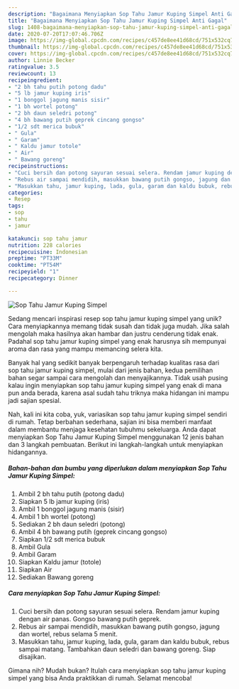 ```yaml
---
description: "Bagaimana Menyiapkan Sop Tahu Jamur Kuping Simpel Anti Gagal"
title: "Bagaimana Menyiapkan Sop Tahu Jamur Kuping Simpel Anti Gagal"
slug: 1408-bagaimana-menyiapkan-sop-tahu-jamur-kuping-simpel-anti-gagal
date: 2020-07-20T17:07:46.706Z
image: https://img-global.cpcdn.com/recipes/c457de8ee41d68cd/751x532cq70/sop-tahu-jamur-kuping-simpel-foto-resep-utama.jpg
thumbnail: https://img-global.cpcdn.com/recipes/c457de8ee41d68cd/751x532cq70/sop-tahu-jamur-kuping-simpel-foto-resep-utama.jpg
cover: https://img-global.cpcdn.com/recipes/c457de8ee41d68cd/751x532cq70/sop-tahu-jamur-kuping-simpel-foto-resep-utama.jpg
author: Linnie Becker
ratingvalue: 3.5
reviewcount: 13
recipeingredient:
- "2 bh tahu putih potong dadu"
- "5 lb jamur kuping iris"
- "1 bonggol jagung manis sisir"
- "1 bh wortel potong"
- "2 bh daun seledri potong"
- "4 bh bawang putih geprek cincang gongso"
- "1/2 sdt merica bubuk"
- " Gula"
- " Garam"
- " Kaldu jamur totole"
- " Air"
- " Bawang goreng"
recipeinstructions:
- "Cuci bersih dan potong sayuran sesuai selera. Rendam jamur kuping dengan air panas. Gongso bawang putih geprek."
- "Rebus air sampai mendidih, masukkan bawang putih gongso, jagung dan wortel, rebus selama 5 menit."
- "Masukkan tahu, jamur kuping, lada, gula, garam dan kaldu bubuk, rebus sampai matang. Tambahkan daun seledri dan bawang goreng. Siap disajikan."
categories:
- Resep
tags:
- sop
- tahu
- jamur

katakunci: sop tahu jamur 
nutrition: 228 calories
recipecuisine: Indonesian
preptime: "PT33M"
cooktime: "PT54M"
recipeyield: "1"
recipecategory: Dinner

---
```



![Sop Tahu Jamur Kuping Simpel](https://img-global.cpcdn.com/recipes/c457de8ee41d68cd/751x532cq70/sop-tahu-jamur-kuping-simpel-foto-resep-utama.jpg)

Sedang mencari inspirasi resep sop tahu jamur kuping simpel yang unik? Cara menyiapkannya memang tidak susah dan tidak juga mudah. Jika salah mengolah maka hasilnya akan hambar dan justru cenderung tidak enak. Padahal sop tahu jamur kuping simpel yang enak harusnya sih mempunyai aroma dan rasa yang mampu memancing selera kita.



Banyak hal yang sedikit banyak berpengaruh terhadap kualitas rasa dari sop tahu jamur kuping simpel, mulai dari jenis bahan, kedua pemilihan bahan segar sampai cara mengolah dan menyajikannya. Tidak usah pusing kalau ingin menyiapkan sop tahu jamur kuping simpel yang enak di mana pun anda berada, karena asal sudah tahu triknya maka hidangan ini mampu jadi sajian spesial.


Nah, kali ini kita coba, yuk, variasikan sop tahu jamur kuping simpel sendiri di rumah. Tetap berbahan sederhana, sajian ini bisa memberi manfaat dalam membantu menjaga kesehatan tubuhmu sekeluarga. Anda dapat menyiapkan Sop Tahu Jamur Kuping Simpel menggunakan 12 jenis bahan dan 3 langkah pembuatan. Berikut ini langkah-langkah untuk menyiapkan hidangannya.

<!--inarticleads1-->

##### Bahan-bahan dan bumbu yang diperlukan dalam menyiapkan Sop Tahu Jamur Kuping Simpel:

1. Ambil 2 bh tahu putih (potong dadu)
1. Siapkan 5 lb jamur kuping (iris)
1. Ambil 1 bonggol jagung manis (sisir)
1. Ambil 1 bh wortel (potong)
1. Sediakan 2 bh daun seledri (potong)
1. Ambil 4 bh bawang putih (geprek cincang gongso)
1. Siapkan 1/2 sdt merica bubuk
1. Ambil  Gula
1. Ambil  Garam
1. Siapkan  Kaldu jamur (totole)
1. Siapkan  Air
1. Sediakan  Bawang goreng




<!--inarticleads2-->

##### Cara menyiapkan Sop Tahu Jamur Kuping Simpel:

1. Cuci bersih dan potong sayuran sesuai selera. Rendam jamur kuping dengan air panas. Gongso bawang putih geprek.
1. Rebus air sampai mendidih, masukkan bawang putih gongso, jagung dan wortel, rebus selama 5 menit.
1. Masukkan tahu, jamur kuping, lada, gula, garam dan kaldu bubuk, rebus sampai matang. Tambahkan daun seledri dan bawang goreng. Siap disajikan.




Gimana nih? Mudah bukan? Itulah cara menyiapkan sop tahu jamur kuping simpel yang bisa Anda praktikkan di rumah. Selamat mencoba!
